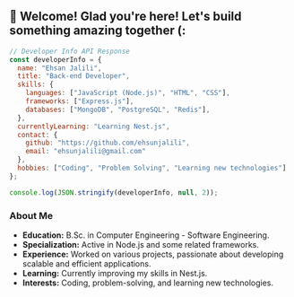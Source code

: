 ## 🌟 Welcome! Glad you're here! Let's build something amazing together (:

```js
// Developer Info API Response
const developerInfo = {
  name: "Ehsan Jalili",
  title: "Back-end Developer",
  skills: {
    languages: ["JavaScript (Node.js)", "HTML", "CSS"],
    frameworks: ["Express.js"],
    databases: ["MongoDB", "PostgreSQL", "Redis"],
  },
  currentlyLearning: "Learning Nest.js",
  contact: {
    github: "https://github.com/ehsunjalili",
    email: "ehsunjalili@gmail.com"
  },
  hobbies: ["Coding", "Problem Solving", "Learning new technologies"]
};

console.log(JSON.stringify(developerInfo, null, 2));
```


### About Me
- **Education:** B.Sc. in Computer Engineering - Software Engineering.
- **Specialization:** Active in Node.js and some related frameworks.
- **Experience:** Worked on various projects, passionate about developing scalable and efficient applications.
- **Learning:** Currently improving my skills in Nest.js.
- **Interests:** Coding, problem-solving, and learning new technologies.

